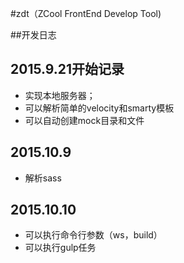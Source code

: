 #zdt（ZCool FrontEnd Develop Tool)

##开发日志

2015.9.21开始记录
----
- 实现本地服务器；
- 可以解析简单的velocity和smarty模板
- 可以自动创建mock目录和文件

2015.10.9
---------------
- 解析sass

2015.10.10
---------------
- 可以执行命令行参数（ws，build）
- 可以执行gulp任务